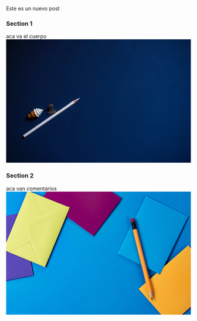 Este es un nuevo post
### Section 1
aca va el cuerpo
![mundo2](/images/portfolio-2.jpg)
### Section 2
aca van comentarios
![mundo1](/images/portfolio-1.jpg)

